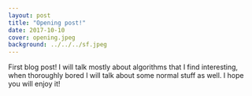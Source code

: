```yaml
---
layout: post
title: "Opening post!"
date: 2017-10-10
cover: opening.jpeg
background: ../../../sf.jpeg
---
```


First blog post! I will talk mostly about algorithms that I find interesting, when thoroughly bored I will talk about some normal stuff as well. I hope you will enjoy it!